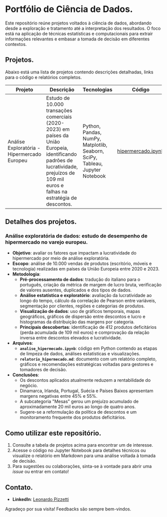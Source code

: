 # Portfólio de Ciência de Dados.

Este repositório reúne projetos voltados à ciência de dados, abordando desde a exploração e tratamento até a interpretação dos resultados. O foco está na aplicação de técnicas estatísticas e computacionais para extrair informações relevantes e embasar a tomada de decisão em diferentes contextos.

## Projetos.

Abaixo está uma lista de projetos contendo descrições detalhadas, links para o código e relatórios completos.

| Projeto                                     | Descrição                                                                                                                                                                                  | Tecnologias                                                                  | Código                          | Relatório                      |
| ------------------------------------------- | ------------------------------------------------------------------------------------------------------------------------------------------------------------------------------------------ | ---------------------------------------------------------------------------- | ------------------------------- | ------------------------------ |
| Análise Exploratória - Hipermercado Europeu | Estudo de 10.000 transações comerciais (2020-2023) em países da União Europeia, identificando padrões de lucratividade, prejuízos de 109 mil euros e falhas na estratégia de descontos. | Python, Pandas, NumPy, Matplotlib, Seaborn, SciPy, Tableau, Jupyter Notebook | [hipermercado.ipynb](https://github.com/leonardopizzetti/portfolio-ciencia-de-dados/blob/c287a26e84ca53eb623049e31c2d2f8a4808b8b5/An%C3%A1lise%20Explorat%C3%B3ria%20de%20Dados%20-%20Hipermercado%20Europeu/notebook_hipermercado.ipynb) | [hipermercado.md](https://github.com/leonardopizzetti/portfolio-ciencia-de-dados/blob/c287a26e84ca53eb623049e31c2d2f8a4808b8b5/An%C3%A1lise%20Explorat%C3%B3ria%20de%20Dados%20-%20Hipermercado%20Europeu/relatorio_hipermercado.md) |

## Detalhes dos projetos.

### Análise exploratória de dados: estudo de desempenho de hipermercado no varejo europeu.

- **Objetivo**: avaliar os fatores que impactam a lucratividade do hipermercado por meio de análise exploratória.
- **Escopo**: análise de 10.000 vendas de produtos (escritório, móveis e tecnologia) realizadas em países da União Europeia entre 2020 e 2023.
- **Metodologia**:
  - **Pré-processamento de dados**: tradução do italiano para o português, criação da métrica de margem de lucro bruta, verificação de valores ausentes, duplicados e dos tipos de dados.
  - **Análise estatística e exploratório**: avaliação da lucratividade ao longo do tempo, cálculo da correlação de Pearson entre variáveis, segmentação por clientes, regiões e categorias de produtos.
  - **Visualização de dados**: uso de gráficos temporais, mapas geográficos, gráficos de dispersão entre descontos e lucro e histogramas da distribuição das margens por categoria.
  - **Principais descobertas**: identificação de 412 produtos deficitários (perda acumulada de 109 mil euros) e comprovação da relação inversa entre descontos elevados e lucratividade.
- **Arquivos**:
  - **`analise_hipermecado.ipynb`**: código em Python contendo as etapas de limpeza de dados, análises estatísticas e visualizações.
  - **`relatorio_hipermecado.md`**: documento com um relatório completo, gráficos e recomendações estratégicas voltadas para gestores e tomadores de decisão.
- **Conclusões**:
  - Os descontos aplicados atualmente reduzem a rentabilidade do negócio.
  - Dinamarca, Irlanda, Portugal, Suécia e Países Baixos apresentam margens negativas entre 45% e 55%.
  - A subcategoria "Mesas" gerou um prejuízo acumulado de aproximadamente 20 mil euros ao longo de quatro anos.
  - Sugere-se a reformulação da política de descontos e um monitoramento frequente dos produtos deficitários.

## Como utilizar este repositório.

1. Consulte a tabela de projetos acima para encontrar um de interesse.
2. Acesse o código no Jupyter Notebook para detalhes técnicos ou visualize o relatório em Markdown para uma análise voltada à tomada de decisão.
3. Para sugestões ou colaborações, sinta-se à vontade para abrir uma *issue* ou entrar em contato!

## Contato.

- **LinkedIn**: [Leonardo Pizzetti](https://www.linkedin.com/in/leonardopizzetti)

Agradeço por sua visita! Feedbacks são sempre bem-vindos.
